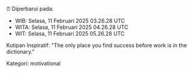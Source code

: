 ⏰ Diperbarui pada:
- WIB: Selasa, 11 Februari 2025 03.26.28 UTC
- WITA: Selasa, 11 Februari 2025 04.26.28 UTC
- WIT: Selasa, 11 Februari 2025 05.26.28 UTC

Kutipan Inspiratif:
"The only place you find success before work is in the dictionary."


Kategori: motivational

